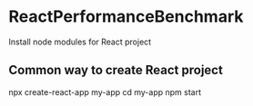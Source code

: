 # ReactPerformanceBenchmark

Install node modules for React project
## Common way to create React project
npx create-react-app my-app
cd my-app
npm start 
